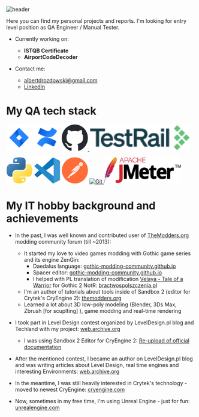 ![header](https://capsule-render.vercel.app/api?type=waving&color=auto&height=200&section=header&text=Hi%20there!&fontSize=70&fontAlign=70&fontAlignY=35&animation=fadeIn&desc=I%27m%20Albert%20and%20this%20is%20my%20QA%20story.&descSize=20&descAlign=68.5&descAlignY=52)



Here you can find my personal projects and reports. I'm looking for entry level position as QA Engineer / Manual Tester.

  - Currently working on:
     - **ISTQB Certificate**
     - **AirportCodeDecoder**
    
  - Contact me:
    - albertdrozdowski@gmail.com
    - [LinkedIn](https://www.linkedin.com/in/albertdr/)

# My QA tech stack
<div>
<a href="https://www.atlassian.com/software/jira" target="_blank" rel="noreferrer"> <img src="img/mark-gradient-blue-jira-software.svg" alt="Jira Software" width="70px" height="70px"/></a>
<a href="https://www.atlassian.com/software/confluence" target="_blank" rel="noreferrer"> <img src="img/mark-gradient-blue-confluence.svg" alt="Confluence" width="70px" height="70px"/></a>
<a href="https://github.com" target="_blank" rel="noreferrer">
<picture>
  <source media="(prefers-color-scheme: dark)" srcset="img/github-mark-white.svg">
  <source media="(prefers-color-scheme: light)" srcset="img/github-mark.svg">
  <img alt="GitHub" src="img/github-mark.svg" width="70" height="70">
</picture>
</a>
<a href="https://www.testrail.com/" target="_blank" rel="noreferrer"> <img src="img/testrail-logob.png" alt="TestRail" height="70px"/></a>
</div>
<div>
<p align="left"> 

</p>
</div>
<a href="https://www.python.org/" target="_blank" rel="noreferrer"> <img src="img/python-logo.svg" alt="Python" width="70" height="70"/></a>
<a href="https://code.visualstudio.com/" target="_blank" rel="noreferrer"> <img src="img/vscode-logo.svg" alt="Visual Studio Code" width="70" height="70"/></a>
<a href="https://www.postman.com/" target="_blank" rel="noreferrer"> <img src="img/postman-logo.svg" alt="Postman" width="70" height="70"/></a>
<a href="https://git-scm.com/" target="_blank" rel="noreferrer">
<picture>
  <source media="(prefers-color-scheme: dark)" srcset="img/git-logo-white.svg">
  <source media="(prefers-color-scheme: light)" srcset="img/git-logo-orange.svg">
  <img alt="Git" src="img/git-logo-orange" width="70" height="70">
</picture>
</a>
<a href="https://jmeter.apache.org/" target="_blank" rel="noreferrer"> <img src="img/jmeter-logo.svg" alt="JMeter" height="70"/></a>

# My IT hobby background and achievements
- In the past, I was well known and contributed user of [TheModders.org](http://themodders.org) modding community forum (till ~2013):
  - It started my love to video games modding with Gothic game series and its engine ZenGin:
    - Daedalus language: [gothic-modding-community.github.io](https://gothic-modding-community.github.io/gmc/zengin/scripts/)
    - Spacer editor: [gothic-modding-community.github.io](https://gothic-modding-community.github.io/gmc/zengin/worlds/)
    - I helped with PL translation of modification [Velaya - Tale of a Warrior](http://velaya.worldofgothic.com/?lang=en) for Gothic 2 NotR: [bractwospolszczenia.pl](https://bractwospolszczenia.pl/showthread.php?tid=234)
  - I'm an author of tutorials about tools inside of Sandbox 2 (editor for Crytek's CryEngine 2): [themodders.org](https://themodders.org/index.php?board=439.0)
  - Learned a lot about 3D low-poly modeling (Blender, 3Ds Max, Zbrush [for scuplting] ), game modding and real-time rendering

- I took part in Level Design contest organized by LevelDesign.pl blog and Techland with my project: [web.archive.org](https://web.archive.org/web/20131005091826/http://leveldesign.pl/rozstrzygniecie-konkursu-gotowy-na-koniec-swiata/)
  - I was using Sandbox 2 Editor for CryEngine 2: [Re-upload of official documentation](https://www.dj-copniker.de/sandbox2manual/index.html)

- After the mentioned contest, I became an author on LevelDesign.pl blog and was writing articles about Level Design, real time engines and interesting Environments: [web.archive.org](https://web.archive.org/web/20131005043436/http://leveldesign.pl/author/eto/)
- In the meantime, I was still heavily interested in Crytek's technology - moved to newest CryEngine: [cryengine.com](https://www.cryengine.com/)
- Now, sometimes in my free time, I'm using Unreal Engine - just for fun: [unrealengine.com](https://www.unrealengine.com/)
